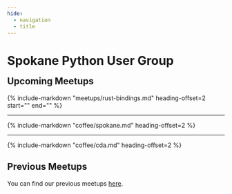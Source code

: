 ```yaml
---
hide:
  - navigation
  - title
---
```


<!-- Hide H1, it's already shown in the navbar -->
<style>
  .md-typeset h1,
  .md-content__button {
    display: none;
  }

  #upcoming-meetups {
    margin-top: 0px;
  }

  /* Hide H3s and below */
  .md-nav__list > .md-nav__item > .md-nav > .md-nav__list > .md-nav__item > .md-nav {
    display: none;
  }
</style>

# Spokane Python User Group

<!-- <div class="callout">
  <p>
    🚨 We are looking for <a href="/speak/#submit-proposal">speakers to present</a> in 2023! 
  </p>
</div> -->

## Upcoming Meetups

{%
  include-markdown "meetups/rust-bindings.md"
  heading-offset=2
  start="<!-- index: start -->"
  end="<!-- index: end -->"
%}

---

{%
  include-markdown "coffee/spokane.md"
  heading-offset=2
%}

---

{%
  include-markdown "coffee/cda.md"
  heading-offset=2
%}

## Previous Meetups

You can find our previous meetups [here](meetups/spokane-tech-kick-off.md).
